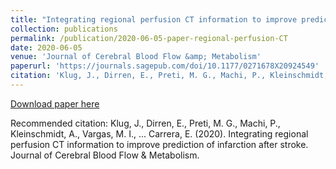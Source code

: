 ```yaml
---
title: "Integrating regional perfusion CT information to improve prediction of infarction after stroke"
collection: publications
permalink: /publication/2020-06-05-paper-regional-perfusion-CT
date: 2020-06-05
venue: 'Journal of Cerebral Blood Flow &amp; Metabolism'
paperurl: 'https://journals.sagepub.com/doi/10.1177/0271678X20924549'
citation: 'Klug, J., Dirren, E., Preti, M. G., Machi, P., Kleinschmidt, A., Vargas, M. I., ... Carrera, E. (2020). Integrating regional perfusion CT information to improve prediction of infarction after stroke. Journal of Cerebral Blood Flow &amp; Metabolism.'
---
```

[Download paper here](https://journals.sagepub.com/doi/10.1177/0271678X20924549)

Recommended citation: Klug, J., Dirren, E., Preti, M. G., Machi, P., Kleinschmidt, A., Vargas, M. I., ... Carrera, E. (2020). Integrating regional perfusion CT information to improve prediction of infarction after stroke. Journal of Cerebral Blood Flow & Metabolism.